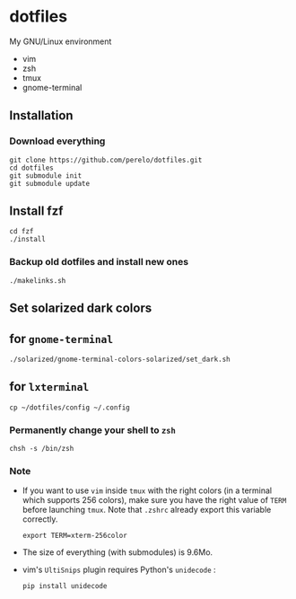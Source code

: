 dotfiles
========

My GNU/Linux environment

* vim
* zsh
* tmux
* gnome-terminal

Installation
------------

### Download everything

    git clone https://github.com/perelo/dotfiles.git
    cd dotfiles
    git submodule init
    git submodule update

## Install fzf

    cd fzf
    ./install

### Backup old dotfiles and install new ones

    ./makelinks.sh

## Set solarized dark colors

## for `gnome-terminal`

    ./solarized/gnome-terminal-colors-solarized/set_dark.sh

## for `lxterminal`

    cp ~/dotfiles/config ~/.config

### Permanently change your shell to `zsh`

    chsh -s /bin/zsh

### Note
* If you want to use `vim` inside `tmux` with the right colors (in a terminal which supports 256 colors), make sure you have the right value of `TERM` before launching `tmux`.
  Note that `.zshrc` already export this variable correctly.

    `export TERM=xterm-256color`


* The size of everything (with submodules) is 9.6Mo.

* vim's `UltiSnips` plugin requires Python's `unidecode` :

    `pip install unidecode`
